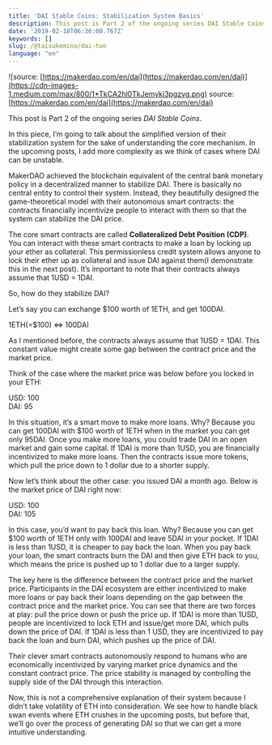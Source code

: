 ```yaml
---
title: 'DAI Stable Coins: Stabilization System Basics'
description: This post is Part 2 of the ongoing series DAI Stable Coins.
date: '2019-02-18T06:36:00.767Z'
keywords: []
slug: /@taisukemino/dai-two
language: "en"
---
```


![source: [https://makerdao.com/en/dai](https://makerdao.com/en/dai)](https://cdn-images-1.medium.com/max/800/1*TkCA2hl0TkJemykj3pgzvg.png)
source: [https://makerdao.com/en/dai](https://makerdao.com/en/dai)

This post is Part 2 of the ongoing series _DAI Stable Coins_.

In this piece, I’m going to talk about the simplified version of their stabilization system for the sake of understanding the core mechanism. In the upcoming posts, I add more complexity as we think of cases where DAI can be unstable.

MakerDAO achieved the blockchain equivalent of the central bank monetary policy in a decentralized manner to stabilize DAI. There is basically no central entity to control their system. Instead, they beautifully designed the game-theoretical model with their autonomous smart contracts: the contracts financially incentivize people to interact with them so that the system can stabilize the DAI price.

The core smart contracts are called **Collateralized Debt Position (CDP)**. You can interact with these smart contracts to make a loan by locking up your ether as collateral. This permissionless credit system allows anyone to lock their ether up as collateral and issue DAI against them(I demonstrate this in the next post). It’s important to note that their contracts always assume that 1USD = 1DAI.

So, how do they stabilize DAI?

Let’s say you can exchange $100 worth of 1ETH, and get 100DAI.

1ETH(=$100) <=> 100DAI

As I mentioned before, the contracts always assume that 1USD = 1DAI. This constant value might create some gap between the contract price and the market price.

Think of the case where the market price was below before you locked in your ETH:

USD: 100  
DAI: 95

In this situation, it’s a smart move to make more loans. Why? Because you can get 100DAI with $100 worth of 1ETH when in the market you can get only 95DAI. Once you make more loans, you could trade DAI in an open market and gain some capital. If 1DAI is more than 1USD, you are financially incentivized to make more loans. Then the contracts issue more tokens, which pull the price down to 1 dollar due to a shorter supply.

Now let’s think about the other case: you issued DAI a month ago. Below is the market price of DAI right now:

USD: 100  
DAI: 105

In this case, you’d want to pay back this loan. Why? Because you can get $100 worth of 1ETH only with 100DAI and leave 5DAI in your pocket. If 1DAI is less than 1USD, it is cheaper to pay back the loan. When you pay back your loan, the smart contracts burn the DAI and then give ETH back to you, which means the price is pushed up to 1 dollar due to a larger supply.

The key here is the difference between the contract price and the market price. Participants in the DAI ecosystem are either incentivized to make more loans or pay back their loans depending on the gap between the contract price and the market price. You can see that there are two forces at play: pull the price down or push the price up. If 1DAI is more than 1USD, people are incentivized to lock ETH and issue/get more DAI, which pulls down the price of DAI. If 1DAI is less than 1 USD, they are incentivized to pay back the loan and burn DAI, which pushes up the price of DAI.

Their clever smart contracts autonomously respond to humans who are economically incentivized by varying market price dynamics and the constant contract price. The price stability is managed by controlling the supply side of the DAI through this interaction.

Now, this is not a comprehensive explanation of their system because I didn’t take volatility of ETH into consideration. We see how to handle black swan events where ETH crushes in the upcoming posts, but before that, we’ll go over the process of generating DAI so that we can get a more intuitive understanding.

